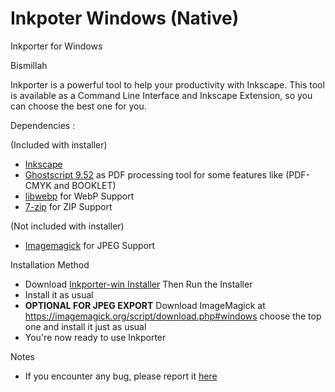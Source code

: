 # Inkpoter Windows (Native) 
Inkporter for Windows

Bismillah

Inkporter is a powerful tool to help your productivity with Inkscape. This tool is available as a Command Line Interface and Inkscape Extension, so you can choose the best one for you.

Dependencies :

(Included with installer)
- [Inkscape](https://inkscape.org/)
- [Ghostscript 9.52](https://github.com/ArtifexSoftware/ghostpdl-downloads/releases/download/gs952/gs952w32.exe) as PDF processing tool for some features like (PDF-CMYK and BOOKLET)
- [libwebp](https://developers.google.com/speed/webp/download) for WebP Support
- [7-zip](https://www.7-zip.org) for ZIP Support


(Not included with installer)
- [Imagemagick](https://imagemagick.org/script/download.php#windows) for JPEG Support


Installation Method

* Download [Inkporter-win Installer](https://github.com/raniaamina/inkporter/releases/) Then Run the Installer
* Install it as usual
* **OPTIONAL FOR JPEG EXPORT** Download ImageMagick at https://imagemagick.org/script/download.php#windows choose the top one and install it just as usual
* You're now ready to use Inkporter

Notes
* If you encounter any bug, please report it [here](https://github.com/raniaamina/inkporter/issues)
